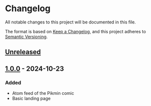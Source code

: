 # Changelog

All notable changes to this project will be documented in this file.

The format is based on [Keep a Changelog](https://keepachangelog.com/en/1.1.0/),
and this project adheres to [Semantic Versioning](https://semver.org/spec/v2.0.0.html).

## [Unreleased]

## [1.0.0] - 2024-10-23

### Added

- Atom feed of the Pikmin comic
- Basic landing page

[unreleased]: https://github.com/Quantaly/pikmin-comic-feed/compare/v1.0.0...HEAD
[1.0.0]: https://github.com/Quantaly/pikmin-comic-feed/releases/tag/v1.0.0
